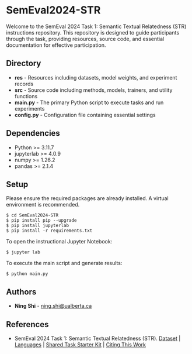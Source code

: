 # SemEval2024-STR
Welcome to the SemEval 2024 Task 1: Semantic Textual Relatedness (STR) instructions repository. This repository is designed to guide participants through the task, providing resources, source code, and essential documentation for effective participation.

## Directory
+ **res** - Resources including datasets, model weights, and experiment records
+ **src** - Source code including methods, models, trainers, and utility functions
+ **main.py** - The primary Python script to execute tasks and run experiments
+ **config.py** - Configuration file containing essential settings

## Dependencies
+ Python >= 3.11.7
+ jupyterlab >= 4.0.9
+ numpy >= 1.26.2
+ pandas >= 2.1.4

## Setup
Please ensure the required packages are already installed. A virtual environment is recommended.
```
$ cd SemEval2024-STR
$ pip install pip --upgrade
$ pip install jupyterlab
$ pip install -r requirements.txt
```
To open the instructional Jupyter Notebook:
```
$ jupyter lab
```
To execute the main script and generate results:
```
$ python main.py
```

## Authors
* **Ning Shi** - ning.shi@ualberta.ca

## References
+ SemEval 2024 Task 1: Semantic Textual Relatedness (STR).
[Dataset](https://github.com/semantic-textual-relatedness/Semantic_Relatedness_SemEval2024#dataset) | 
[Languages](https://github.com/semantic-textual-relatedness/Semantic_Relatedness_SemEval2024#languages) | 
[Shared Task Starter Kit](https://github.com/semantic-textual-relatedness/Semantic_Relatedness_SemEval2024#shared-task-starter-kit) | 
[Citing This Work](https://github.com/semantic-textual-relatedness/Semantic_Relatedness_SemEval2024#citing-this-work)
